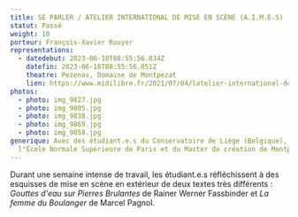 ```yaml
---
title: SE PARLER / ATELIER INTERNATIONAL DE MISE EN SCÈNE (A.I.M.E.S)
statut: Passé
weight: 10
porteur: François-Xavier Rouyer
representations:
  - datedebut: 2023-06-18T08:55:56.034Z
    datefin: 2023-06-18T08:55:56.051Z
    theatre: Pezenas, Domaine de Montpezat
    lien: https://www.midilibre.fr/2021/07/04/latelier-international-de-mise-en-scene-a-plu-9649956.php
photos:
  - photo: img_9827.jpg
  - photo: img_9805.jpg
  - photo: img_9838.jpg
  - photo: img_9869.jpg
  - photo: img_9858.jpg
generique: Avec des étudiant.e.s du Conservatoire de Liège (Belgique), de
  l'École Normale Supérieure de Paris et du Master de création de Montpellier.
---
```

Durant une semaine intense de travail, les étudiant.e.s réfléchissent à des esquisses de mise en scène en extérieur de deux textes très différents : *Gouttes d'eau sur Pierres Brulantes* de Rainer Werner Fassbinder et *La femme du Boulanger* de Marcel Pagnol.